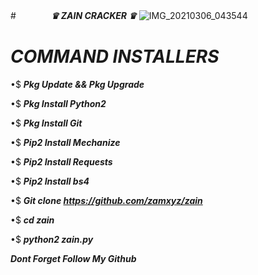 #　　　　**_*♛ ZAIN CRACKER ♛*_**
![IMG_20210306_043544](https://user-images.githubusercontent.com/79139059/110176200-85515b00-7e35-11eb-97ab-d9f834b6964d.jpg)

# *COMMAND INSTALLERS*

•$ ***Pkg Update && Pkg Upgrade***

•$ ***Pkg Install Python2***

•$ ***Pkg Install Git***

•$ ***Pip2 Install Mechanize***

•$ ***Pip2 Install Requests***

•$ ***Pip2 Install bs4***

•$ ***Git clone https://github.com/zamxyz/zain***

•$ ***cd zain***

•$ ***python2 zain.py***


**_*Dont Forget Follow My Github*_**

